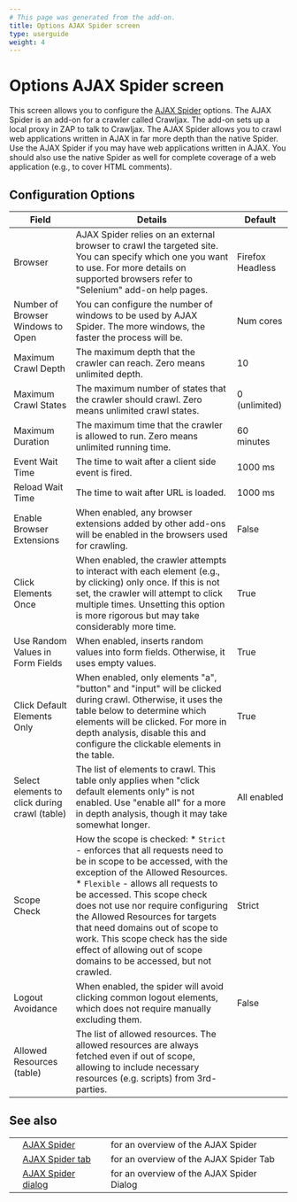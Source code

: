 ```yaml
---
# This page was generated from the add-on.
title: Options AJAX Spider screen
type: userguide
weight: 4
---
```


# Options AJAX Spider screen

This screen allows you to configure the [AJAX Spider](/docs/desktop/addons/ajax-spider/) options. The AJAX Spider is an add-on for a crawler called Crawljax. The add-on sets up a local proxy in ZAP to talk to Crawljax. The AJAX Spider allows you to crawl web applications written in AJAX in far more depth than the native Spider. Use the AJAX Spider if you may have web applications written in AJAX. You should also use the native Spider as well for complete coverage of a web application (e.g., to cover HTML comments).   

## Configuration Options


|                     Field                     |                                                                                                                                                                                                                   Details                                                                                                                                                                                                                    |     Default      |
|-----------------------------------------------|----------------------------------------------------------------------------------------------------------------------------------------------------------------------------------------------------------------------------------------------------------------------------------------------------------------------------------------------------------------------------------------------------------------------------------------------|------------------|
| Browser                                       | AJAX Spider relies on an external browser to crawl the targeted site. You can specify which one you want to use. For more details on supported browsers refer to "Selenium" add-on help pages.                                                                                                                                                                                                                                               | Firefox Headless |
| Number of Browser Windows to Open             | You can configure the number of windows to be used by AJAX Spider. The more windows, the faster the process will be.                                                                                                                                                                                                                                                                                                                         | Num cores        |
| Maximum Crawl Depth                           | The maximum depth that the crawler can reach. Zero means unlimited depth.                                                                                                                                                                                                                                                                                                                                                                    | 10               |
| Maximum Crawl States                          | The maximum number of states that the crawler should crawl. Zero means unlimited crawl states.                                                                                                                                                                                                                                                                                                                                               | 0 (unlimited)    |
| Maximum Duration                              | The maximum time that the crawler is allowed to run. Zero means unlimited running time.                                                                                                                                                                                                                                                                                                                                                      | 60 minutes       |
| Event Wait Time                               | The time to wait after a client side event is fired.                                                                                                                                                                                                                                                                                                                                                                                         | 1000 ms          |
| Reload Wait Time                              | The time to wait after URL is loaded.                                                                                                                                                                                                                                                                                                                                                                                                        | 1000 ms          |
| Enable Browser Extensions                     | When enabled, any browser extensions added by other add-ons will be enabled in the browsers used for crawling.                                                                                                                                                                                                                                                                                                                               | False            |
| Click Elements Once                           | When enabled, the crawler attempts to interact with each element (e.g., by clicking) only once. If this is not set, the crawler will attempt to click multiple times. Unsetting this option is more rigorous but may take considerably more time.                                                                                                                                                                                            | True             |
| Use Random Values in Form Fields              | When enabled, inserts random values into form fields. Otherwise, it uses empty values.                                                                                                                                                                                                                                                                                                                                                       | True             |
| Click Default Elements Only                   | When enabled, only elements "a", "button" and "input" will be clicked during crawl. Otherwise, it uses the table below to determine which elements will be clicked. For more in depth analysis, disable this and configure the clickable elements in the table.                                                                                                                                                                              | True             |
| Select elements to click during crawl (table) | The list of elements to crawl. This table only applies when "click default elements only" is not enabled. Use "enable all" for a more in depth analysis, though it may take somewhat longer.                                                                                                                                                                                                                                                 | All enabled      |
| Scope Check                                   | How the scope is checked: * `Strict` - enforces that all requests need to be in scope to be accessed, with the exception of the Allowed Resources. * `Flexible` - allows all requests to be accessed. This scope check does not use nor require configuring the Allowed Resources for targets that need domains out of scope to work. This scope check has the side effect of allowing out of scope domains to be accessed, but not crawled. | Strict           |
| Logout Avoidance                              | When enabled, the spider will avoid clicking common logout elements, which does not require manually excluding them.                                                                                                                                                                                                                                                                                                                         | False            |
| Allowed Resources (table)                     | The list of allowed resources. The allowed resources are always fetched even if out of scope, allowing to include necessary resources (e.g. scripts) from 3rd-parties.                                                                                                                                                                                                                                                                       |                  |

## See also

|   |                                                                    |                                           |
|---|--------------------------------------------------------------------|-------------------------------------------|
|   | [AJAX Spider](/docs/desktop/addons/ajax-spider/)                   | for an overview of the AJAX Spider        |
|   | [AJAX Spider tab](/docs/desktop/addons/ajax-spider/tab/)           | for an overview of the AJAX Spider Tab    |
|   | [AJAX Spider dialog](/docs/desktop/addons/ajax-spider/scandialog/) | for an overview of the AJAX Spider Dialog |
